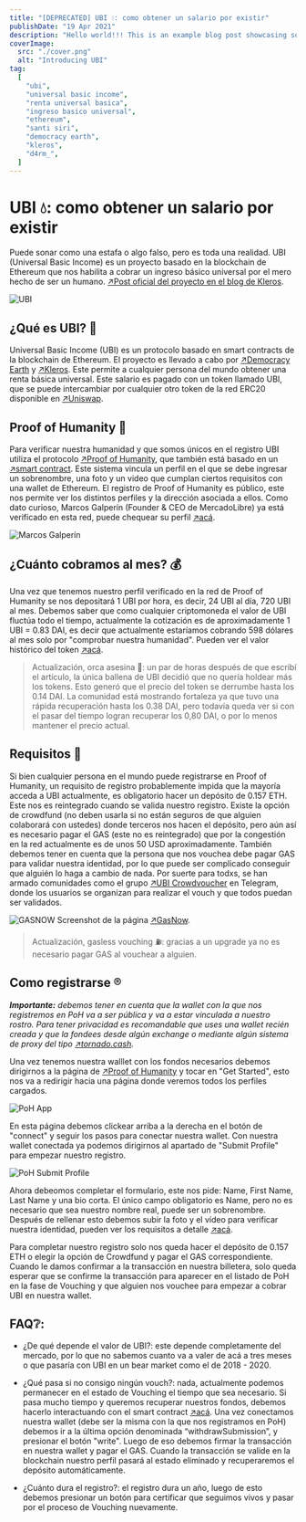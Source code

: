 ```yaml
---
title: "[DEPRECATED] UBI 💧: como obtener un salario por existir"
publishDate: "19 Apr 2021"
description: "Hello world!!! This is an example blog post showcasing some of the cool stuff Astro Cactus theme can do."
coverImage:
  src: "./cover.png"
  alt: "Introducing UBI"
tag:
  [
    "ubi",
    "universal basic income",
    "renta universal basica",
    "ingreso basico universal",
    "ethereum",
    "santi siri",
    "democracy earth",
    "kleros",
    "d4rm_",
  ]
---
```


# UBI 💧: como obtener un salario por existir

Puede sonar como una estafa o algo falso, pero es toda una realidad. UBI (Universal Basic Income) es un proyecto basado en la blockchain de Ethereum que nos habilita a cobrar un ingreso básico universal por el mero hecho de ser un humano. [↗Post oficial del proyecto en el blog de Kleros](https://blog.kleros.io/introducing-ubi-universal-basic-income-for-humans/).

![UBI](https://blog.kleros.io/content/images/2021/03/Introducing-UBI_Header1-1.png)

## ¿Qué es UBI? 🤔

Universal Basic Income (UBI) es un protocolo basado en smart contracts de la blockchain de Ethereum. El proyecto es llevado a cabo por [↗Democracy Earth](https://democracy.earth/) y [↗Kleros](https://kleros.io/). Este permite a cualquier persona del mundo obtener una renta básica universal. Este salario es pagado con un token llamado UBI, que se puede intercambiar por cualquier otro token de la red ERC20 disponible en [↗Uniswap](https://app.uniswap.org/).

## Proof of Humanity 🧠

Para verificar nuestra humanidad y que somos únicos en el registro UBI utiliza el protocolo [↗Proof of Humanity](https://www.proofofhumanity.id/), que también está basado en un [↗smart contract](https://etherscan.io/address/0xC5E9dDebb09Cd64DfaCab4011A0D5cEDaf7c9BDb). Este sistema vincula un perfil en el que se debe ingresar un sobrenombre, una foto y un video que cumplan ciertos requisitos con una wallet de Ethereum. El registro de Proof of Humanity es público, este nos permite ver los distintos perfiles y la dirección asociada a ellos. Como dato curioso, Marcos Galperín (Founder & CEO de MercadoLibre) ya está verificado en esta red, puede chequear su perfil [↗acá](https://app.proofofhumanity.id/profile/0xfe2a58825d80cc7754caea5e9d60ecd1fa3af7a8).

![Marcos Galperín](https://media.discordapp.net/attachments/775050503808745493/833830970263207946/unknown.png?width=1440&height=652)

## ¿Cuánto cobramos al mes? 💰

Una vez que tenemos nuestro perfil verificado en la red de Proof of Humanity se nos depositará 1 UBI por hora, es decir, 24 UBI al día, 720 UBI al mes. Debemos saber que como cualquier criptomoneda el valor de UBI fluctúa todo el tiempo, actualmente la cotización es de aproximadamente 1 UBI = 0.83 DAI, es decir que actualmente estaríamos cobrando 598 dólares al mes solo por "comprobar nuestra humanidad". Pueden ver el valor histórico del token [↗acá](https://www.coingecko.com/en/coins/universal-basic-income).

> Actualización, orca asesina 🐳: un par de horas después de que escribí el artículo, la única ballena de UBI decidió que no quería holdear más los tokens. Esto generó que el precio del token se derrumbe hasta los 0.14 DAI. La comunidad está mostrando fortaleza ya que tuvo una rápida recuperación hasta los 0.38 DAI, pero todavía queda ver si con el pasar del tiempo logran recuperar los 0,80 DAI, o por lo menos mantener el precio actual.

## Requisitos 👤

Si bien cualquier persona en el mundo puede registrarse en Proof of Humanity, un requisito de registro probablemente impida que la mayoría acceda a UBI actualmente, es obligatorio hacer un depósito de 0.157 ETH. Este nos es reintegrado cuando se valida nuestro registro. Existe la opción de crowdfund (no deben usarla si no están seguros de que alguien colaborará con ustedes) donde terceros nos hacen el depósito, pero aún así es necesario pagar el GAS (este no es reintegrado) que por la congestión en la red actualmente es de unos 50 USD aproximadamente. También debemos tener en cuenta que la persona que nos vouchea debe pagar GAS para validar nuestra identidad, por lo que puede ser complicado conseguir que alguién lo haga a cambio de nada. Por suerte para todxs, se han armado comunidades como el grupo [↗UBI Crowdvoucher](https://t.me/joinchat/OQH0QZHmEr5hZTJh) en Telegram, donde los usuarios se organizan para realizar el vouch y que todos puedan ser validados.

![GASNOW](https://i.imgur.com/21zBl3h.png)
Screenshot de la página [↗GasNow](https://www.gasnow.org/).

> Actualización, gasless vouching ⛽: gracias a un upgrade ya no es necesario pagar GAS al vouchear a alguien.

## Como registrarse ®️

_**Importante:** debemos tener en cuenta que la wallet con la que nos registremos en PoH va a ser pública y va a estar vinculada a nuestro rostro. Para tener privacidad es recomandable que uses una wallet recién creada y que la fondees desde algún exchange o mediante algún sistema de proxy del tipo [↗tornado.cash](https://tornado.cash/)._

Una vez tenemos nuestra walllet con los fondos necesarios debemos dirigirnos a la página de [↗Proof of Humanity](https://www.proofofhumanity.id/) y tocar en "Get Started", esto nos va a redirigir hacia una página donde veremos todos los perfiles cargados.

![PoH App](https://i.imgur.com/NO9qFLa.png)

En esta página debemos clickear arriba a la derecha en el botón de "connect" y seguir los pasos para conectar nuestra wallet. Con nuestra wallet conectada ya podemos dirigirnos al apartado de "Submit Profile" para empezar nuestro registro.

![PoH Submit Profile](https://media.discordapp.net/attachments/775050503808745493/833827821390528523/unknown.png?width=1331&height=683)

Ahora debeomos completar el formulario, este nos pide: Name, First Name, Last Name y una bio corta. El único campo obligatorio es Name, pero no es necesario que sea nuestro nombre real, puede ser un sobrenombre. Después de rellenar esto debemos subir la foto y el vídeo para verificar nuestra identidad, pueden ver los requisitos a detalle [↗acá](https://ipfs.kleros.io/ipfs/Qmc7ag5XohnSAozvsKsLCUbvaFyasyLtyi3H7g3mmxznPU/proof-of-humanity-registry-policy.pdf).

Para completar nuestro registro solo nos queda hacer el depósito de 0.157 ETH o elegir la opción de Crowdfund y pagar el GAS correspondiente. Cuando le damos confirmar a la transacción en nuestra billetera, solo queda esperar que se confirme la transacción para aparecer en el listado de PoH en la fase de Vouching y que alguien nos vouchee para empezar a cobrar UBI en nuestra wallet.

## FAQ❔:

- ¿De qué depende el valor de UBI?: este depende completamente del mercado, por lo que no sabemos cuanto va a valer de acá a tres meses o que pasaría con UBI en un bear market como el de 2018 - 2020.

- ¿Qué pasa si no consigo ningún vouch?: nada, actualmente podemos permanecer en el estado de Vouching el tiempo que sea necesario. Si pasa mucho tiempo y queremos recuperar nuestros fondos, debemos hacerlo interactuando con el smart contract [↗acá](https://etherscan.io/address/0xC5E9dDebb09Cd64DfaCab4011A0D5cEDaf7c9BDb#writeContract). Una vez conectamos nuestra wallet (debe ser la misma con la que nos registramos en PoH) debemos ir a la última opción denominada “withdrawSubmission”, y presionar el botón "write". Luego de eso debemos firmar la transacción en nuestra wallet y pagar el GAS. Cuando la transacción se valide en la blockchain nuestro perfil pasará al estado eliminado y recuperaremos el depósito automáticamente.

- ¿Cuánto dura el registro?: el registro dura un año, luego de esto debemos presionar un botón para certificar que seguimos vivos y pasar por el proceso de Vouching nuevamente.
